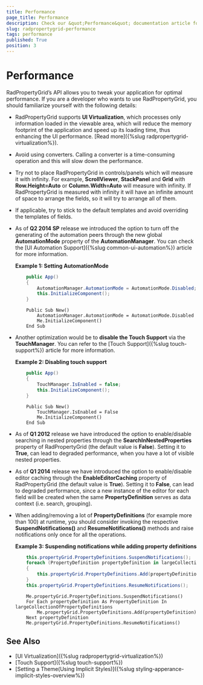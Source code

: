 ```yaml
---
title: Performance
page_title: Performance
description: Check our &quot;Performance&quot; documentation article for the RadPropertyGrid {{ site.framework_name }} control.
slug: radpropertygrid-performance
tags: performance
published: True
position: 3
---
```


# Performance

RadPropertyGrid’s API allows you to tweak your application for optimal performance. If you are a developer who wants to use RadPropertyGrid, you should familiarize yourself with the following details:

* RadPropertyGrid supports __UI Virtualization__, which processes only information loaded in the viewable area, which will reduce the memory footprint of the application and speed up its loading time, thus enhancing the UI performance. [Read more]({%slug radpropertygrid-virtualization%}).

* Avoid using converters. Calling a converter is a time-consuming operation and this will slow down the performance.

* Try not to place RadPropertyGrid in controls/panels which will measure it with infinity. For example, __ScrollViewer__, __StackPanel__ and __Grid__ with __Row.Height=Auto__ or __Column.Width=Auto__ will measure with infinity. If RadPropertyGrid is measured with infinity it will have an infinite amount of space to arrange the fields, so it will try to arrange all of them.

* If applicable, try to stick to the default templates and avoid overriding the templates of fields.

* As of __Q2 2014 SP__ release we introduced the option to turn off the generating of the automation peers through the new global __AutomationMode__ property of the __AutomationManager__. You can check the [UI Automation Support]({%slug common-ui-automation%}) article for more information.

    __Example 1: Setting AutomationMode__

    ```C#
        public App()
        {
            AutomationManager.AutomationMode = AutomationMode.Disabled;
            this.InitializeComponent();
        }
    ```
	```VB.NET
		Public Sub New()
			AutomationManager.AutomationMode = AutomationMode.Disabled
			Me.InitializeComponent()
		End Sub
    ```

* Another optimization would be to __disable the Touch Support__ via the __TouchManager__. You can refer to the [Touch Support]({%slug touch-support%}) article for more information.

    __Example 2: Disabling touch support__

    ```C#
        public App()
        {
            TouchManager.IsEnabled = false;
            this.InitializeComponent();
        }
    ```
	```VB.NET
		Public Sub New()
			TouchManager.IsEnabled = False
			Me.InitializeComponent()
		End Sub
    ```

* As of __Q1 2012__ release we have introduced the option to enable/disable searching in nested properties through the __SearchInNestedProperties__ property of RadPropertyGrid (the default value is __False__). Setting it to __True__, can lead to degraded performance, when you have a lot of visible nested properties.

* As of __Q1 2014__ release we have introduced the option to enable/disable editor caching through the __EnableEditorCaching__ property of RadPropertyGrid (the default value is __True__). Setting it to __False__, can lead to degraded performance, since a new instance of the editor for each field will be created when the same __PropertyDefinition__ serves as data context (i.e. search, grouping).

* When adding/removing a lot of __PropertyDefinitions__ (for example more than 100) at runtime, you should consider invoking the respective __SuspendNotifications()__ and __ResumeNotifications()__ methods and raise notifications only once for all the operations.

    __Example 3: Suspending notifications while adding property definitions__

    ```C#
        this.propertyGrid.PropertyDefinitions.SuspendNotifications();
        foreach (PropertyDefinition propertyDefinition in largeCollectionOfPropertyDefinitions)
        {
            this.propertyGrid.PropertyDefinitions.Add(propertyDefinition);
        }
        this.propertyGrid.PropertyDefinitions.ResumeNotifications();
    ```
	```VB.NET
		Me.propertyGrid.PropertyDefinitions.SuspendNotifications()
		For Each propertyDefinition As PropertyDefinition In largeCollectionOfPropertyDefinitions
			Me.propertyGrid.PropertyDefinitions.Add(propertyDefinition)
		Next propertyDefinition
		Me.propertyGrid.PropertyDefinitions.ResumeNotifications()
    ```

## See Also

 * [UI Virtualization]({%slug radpropertygrid-virtualization%})
 * [Touch Support]({%slug touch-support%})
 * [Setting a Theme(Using Implicit Styles)]({%slug styling-apperance-implicit-styles-overview%})